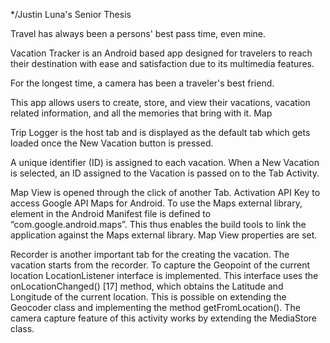 
*/Justin Luna's Senior Thesis

Travel has always been a persons' best pass time, even mine.

Vacation Tracker is an Android based app designed for travelers to reach their destination with ease and satisfaction due to its multimedia features. 

For the longest time, a camera has been a traveler's best friend.

This app allows users to create, store, and view their vacations, vacation related information, and all the memories that bring with it. Map



Trip Logger is the host tab and is displayed as the default tab which gets loaded once the New Vacation button is pressed. 

A unique identifier (ID) is assigned to each vacation.
 When a New Vacation is selected, an ID assigned to the Vacation is passed on to the Tab Activity.


Map View is opened through the click of another Tab. 
Activation API Key to access Google API Maps for Android. 
To use the Maps external library, <uses-library> element in the Android Manifest file is defined to “com.google.android.maps”. This thus enables the build tools to link the application against the Maps external library.
Map View properties are set. 


Recorder is another important tab for the creating the vacation. The vacation starts from the recorder. 
To capture the Geopoint of the current location
LocationListener interface is implemented. 
This interface uses the onLocationChanged() [17] method, which obtains the Latitude and Longitude of the current location. 
This is possible on extending the Geocoder class and implementing the method getFromLocation(). 
The camera capture feature of this activity works by extending the MediaStore class. 
